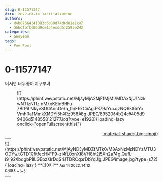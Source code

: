 ```yaml
---
slug: 0-11577147
date: 2022-04-14 14:11:42+09:00
authors:
  - d4b67564341383c6b00d74d6d01e1ca7
  - 56bdfafb606d9ce1b4ecdd572595e242
categories:
  - Seoyeon
tags:
  - Fan Post
---
```


# 0-11577147

<div class="post-container" markdown="1">
<div class="content-container md-sidebar__scrollwrap" markdown="1">

이서연 너무좋아 지구뿌셔
<figure markdown="1">
![](https://phinf.wevpstatic.net/MjAyMjA2MjFfMjM1/MDAxNjU1NzkwNTIzNTIz.nMXxKEinBHFu-7BrPiLMkyvSDGAncGeka_0nER7CiiAg.P379aYu4qzNQ6Bt6nYxVmhRaFMmkXMDYj5hXRz956A8g.JPEG/8952064b24c9405d99406d5148558121277.jpg?type=e1920){ loading=lazy onclick="openFullscreen(this)"}
</figure>


</div>
</div>

<div style="text-align: right;" markdown="1">
<a href="https://weverse.io/fromis9/fanpost/0-11577147" style="text-align: right;">:material-share:{.big-emoji}</a>
</div>
---

<div class="comments-container md-sidebar__scrollwrap" markdown="1">
<div class="comment" markdown="1">
<div class='id-container' markdown="1">
![](https://phinf.wevpstatic.net/MjAyNDEyMDZfMTk0/MDAxNzMzNDYzMTU3ODYw.tGTD1QfitfecHkFF9-zI4fL0xnXf8VH8ht2j5Xh2a74g.QufL-i9_92XbdgbPBLGEpzXIrDqS4JTDRCqprDbYdJIg.JPEG/image.jpg?type=s72){ loading=lazy }
**<span class="artist">더여니</span>** <small>Apr 14 2022, 14:12</small><br>
</div>
<div class='comment-body' markdown="1">
다뿌셔~!~!
</div>
</div>
</div>
---
